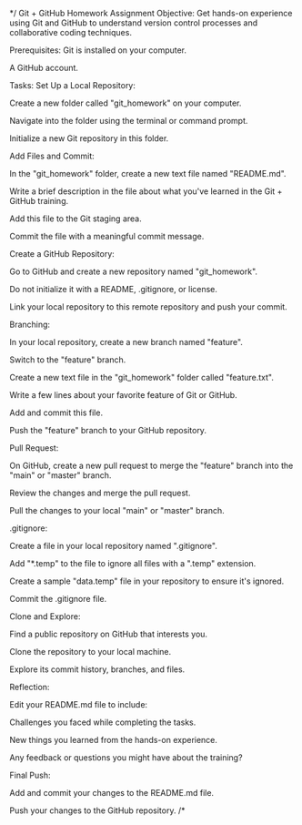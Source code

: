 */ Git + GitHub Homework Assignment
Objective:
Get hands-on experience using Git and GitHub to understand version control processes and collaborative coding techniques.

Prerequisites:
Git is installed on your computer.

A GitHub account.

Tasks:
Set Up a Local Repository:

Create a new folder called "git_homework" on your computer.

Navigate into the folder using the terminal or command prompt.

Initialize a new Git repository in this folder.

Add Files and Commit:

In the "git_homework" folder, create a new text file named "README.md".

Write a brief description in the file about what you've learned in the Git + GitHub training.

Add this file to the Git staging area.

Commit the file with a meaningful commit message.

Create a GitHub Repository:

Go to GitHub and create a new repository named "git_homework".

Do not initialize it with a README, .gitignore, or license.

Link your local repository to this remote repository and push your commit.

Branching:

In your local repository, create a new branch named "feature".

Switch to the "feature" branch.

Create a new text file in the "git_homework" folder called "feature.txt".

Write a few lines about your favorite feature of Git or GitHub.

Add and commit this file.

Push the "feature" branch to your GitHub repository.

Pull Request:

On GitHub, create a new pull request to merge the "feature" branch into the "main" or "master" branch.

Review the changes and merge the pull request.

Pull the changes to your local "main" or "master" branch.

.gitignore:

Create a file in your local repository named ".gitignore".

Add "*.temp" to the file to ignore all files with a ".temp" extension.

Create a sample "data.temp" file in your repository to ensure it's ignored.
 
Commit the .gitignore file.

Clone and Explore:

Find a public repository on GitHub that interests you.

Clone the repository to your local machine.

Explore its commit history, branches, and files.

Reflection:

Edit your README.md file to include:

Challenges you faced while completing the tasks.

New things you learned from the hands-on experience.

Any feedback or questions you might have about the training?

Final Push:

Add and commit your changes to the README.md file.

Push your changes to the GitHub repository. /*